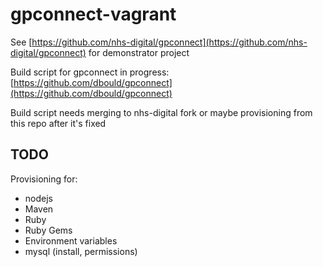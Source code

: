 # gpconnect-vagrant
See [https://github.com/nhs-digital/gpconnect](https://github.com/nhs-digital/gpconnect) for demonstrator project

Build script for gpconnect in progress: [https://github.com/dbould/gpconnect](https://github.com/dbould/gpconnect)

Build script needs merging to nhs-digital fork or maybe provisioning from this repo after it's fixed

## TODO
Provisioning for:
- nodejs
- Maven
- Ruby
- Ruby Gems
- Environment variables
- mysql (install, permissions)
